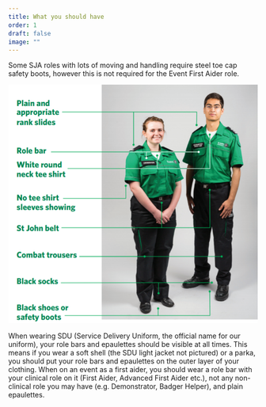 ```yaml
---
title: What you should have
order: 1
draft: false
image: ""
---
```

Some SJA roles with lots of moving and handling require steel toe cap safety boots, however this is not required for the Event First Aider role.

![Two St John Ambulance volunteers wearing Service Delivery Uniform. They are wearing Plain and appropriate rank slides, a role bar, a white round neck tee shirt, no tee shirt sleeves showing, a St John belt, combat trousers, black socks, and black shoes or safety boots.](/static/images/uniform.png "Two volunteers wearing SDU.")

When wearing SDU (Service Delivery Uniform, the official name for our uniform), your role bars and epaulettes should be visible at all times. This means if you wear a soft shell (the SDU light jacket not pictured) or a parka, you should put your role bars and epaulettes on the outer layer of your clothing. When on an event as a first aider, you should wear a role bar with your clinical role on it (First Aider, Advanced First Aider etc.), not any non-clinical role you may have (e.g. Demonstrator, Badger Helper), and plain epaulettes.